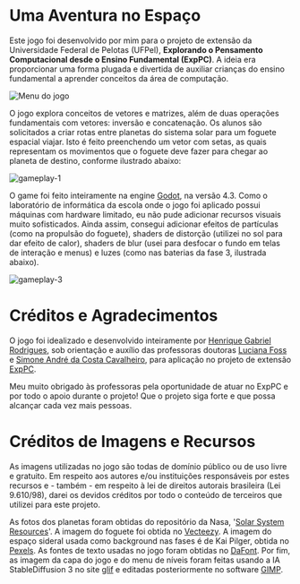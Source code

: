 # Uma Aventura no Espaço
Este jogo foi desenvolvido por mim para o projeto de extensão da Universidade Federal de Pelotas (UFPel), **Explorando o Pensamento Computacional desde o Ensino Fundamental (ExpPC)**. A ideia era proporcionar uma forma plugada e divertida de auxiliar crianças do ensino fundamental a aprender conceitos da área de computação.

![Menu do jogo](https://github.com/user-attachments/assets/7e6034c0-bd83-438c-bfdf-dee8245ea391)


O jogo explora conceitos de vetores e matrizes, além de duas operações fundamentais com vetores: inversão e concatenação. Os alunos são solicitados a criar rotas entre planetas do sistema solar para um foguete espacial viajar. Isto é feito preenchendo um vetor com setas, as quais representam os movimentos que o foguete deve fazer para chegar ao planeta de destino, conforme ilustrado abaixo:

![gameplay-1](https://github.com/user-attachments/assets/c473ffb3-b363-4621-b25f-abc526b0e166)

O game foi feito inteiramente na engine [Godot](https://godotengine.org/), na versão 4.3. Como o laboratório de informática da escola onde o jogo foi aplicado possui máquinas com hardware limitado, eu não pude adicionar recursos visuais muito sofisticados. Ainda assim, consegui adicionar efeitos de partículas (como na propulsão do foguete), shaders de distorção (utilizei no sol para dar efeito de calor), shaders de blur (usei para desfocar o fundo em telas de interação e menus) e luzes (como nas baterias da fase 3, ilustrada abaixo).

![gameplay-3](https://github.com/user-attachments/assets/eb53bc15-5a62-43b7-ba57-d8a87794d293)

# Créditos e Agradecimentos
O jogo foi idealizado e desenvolvido inteiramente por [Henrique Gabriel Rodrigues](https://www.linkedin.com/in/henrique-gabriel-rod), sob orientação e auxílio das professoras doutoras [Luciana Foss](http://lattes.cnpq.br/1097468139544018) e [Simone André da Costa Cavalheiro](http://lattes.cnpq.br/2502796658601825), para aplicação no projeto de extensão [ExpPC](https://wp.ufpel.edu.br/pensamentocomputacional/pt/).

Meu muito obrigado às professoras pela oportunidade de atuar no ExpPC e por todo o apoio durante o projeto! Que o projeto siga forte e que possa alcançar cada vez mais pessoas.

# Créditos de Imagens e Recursos
As imagens utilizadas no jogo são todas de domínio público ou de uso livre e gratuito. Em respeito aos autores e/ou instituições responsáveis por estes recursos e - também - em respeito à lei de direitos autorais brasileira (Lei 9.610/98), darei os devidos créditos por todo o conteúdo de terceiros que utilizei para este projeto.

As fotos dos planetas foram obtidas do repositório da Nasa, '[Solar System Resources](https://science.nasa.gov/solar-system/resources/)'. A imagem do foguete foi obtida no <a href="https://www.vecteezy.com/free-vector/rocket">Vecteezy</a>. A imagem do espaço sideral usada como background nas fases é de Kai Pilger, obtida no [Pexels](https://www.pexels.com/photo/cluster-of-stars-1341279/). As fontes de texto usadas no jogo foram obtidas no [DaFont](https://www.dafont.com/). Por fim, as imagem da capa do jogo e do menu de níveis foram feitas usando a IA StableDiffusion 3 no site [glif](https://glif.app/@001/glifs/clvau2g2p00002aec0inze6r2) e editadas posteriormente no software [GIMP](https://www.gimp.org/).
